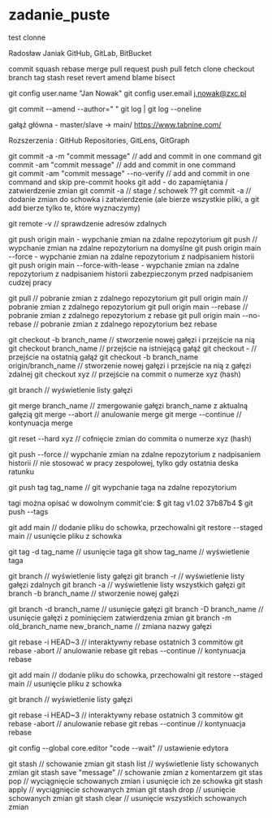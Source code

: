 # zadanie_puste
test clonne



Radosław Janiak
GitHub, GitLab, BitBucket

commit
squash
rebase
merge
pull request
push
pull
fetch
clone
checkout
branch
tag
stash
reset
revert
amend
blame
bisect

git config user.name "Jan Nowak"
git config user.email j.nowak@zxc.pl

git commit --amend --author=" "
git log  | git log --oneline

gałąź główna - master/slave -> main/
https://www.tabnine.com/

Rozszerzenia : GitHub Repositories, GitLens, GitGraph

git commit -a -m "commit message" // add and commit in one command
git commit -am "commit message" // add and commit in one command  
git commit -am "commit message" --no-verify // add and commit in one command and skip pre-commit hooks
git add - do zapamiętania / zatwierdzenie zmian
git commit -a // stage / schowek ??
git commit -a // dodanie zmian do schowka i zatwierdzenie (ale bierze wszystkie pliki, a git add bierze tylko te, które wyznaczymy)

git remote -v // sprawdzenie adresów zdalnych

git push origin main - wypchanie zmian na zdalne repozytorium
git push // wypchanie zmian na zdalne repozytorium na domyślne 
git push origin main --force - wypchanie zmian na zdalne repozytorium z nadpisaniem historii
git push origin main --force-with-lease - wypchanie zmian na zdalne repozytorium z nadpisaniem historii zabezpieczonym przed nadpisaniem cudzej pracy

git pull // pobranie zmian z zdalnego repozytorium
git pull origin main // pobranie zmian z zdalnego repozytorium
git pull origin main --rebase // pobranie zmian z zdalnego repozytorium z rebase
git pull origin main --no-rebase // pobranie zmian z zdalnego repozytorium bez rebase


git checkout -b branch_name // stworzenie nowej gałęzi i przejście na nią
git checkout branch_name // przejście na istniejącą gałąź
git checkout - // przejście na ostatnią gałąź
git checkout -b branch_name origin/branch_name // stworzenie nowej gałęzi i przejście na nią z gałęzi zdalnej
git checkout xyz // przejście na commit o numerze xyz (hash)

git branch // wyświetlenie listy gałęzi

git merge branch_name // zmergowanie gałęzi branch_name z aktualną gałęzią
git merge --abort // anulowanie merge
git merge --continue // kontynuacja merge

git reset --hard xyz // cofnięcie zmian do commita o numerze xyz (hash)

git push --force // wypchanie zmian na zdalne repozytorium z nadpisaniem historii // nie stosować w pracy zespołowej, tylko gdy ostatnia deska ratunku

git push tag tag_name // git wypchanie taga na zdalne repozytorium

tagi można opisać w dowolnym commit'cie:
    $ git tag v1.02 37b87b4
    $ git push --tags

git add main // dodanie pliku do schowka, przechowalni
git restore --staged main // usunięcie pliku z schowka

git tag -d tag_name // usunięcie taga
git show tag_name // wyświetlenie taga


git branch // wyświetlenie listy gałęzi
git branch -r // wyświetlenie listy gałęzi zdalnych
git branch -a // wyświetlenie listy wszystkich gałęzi
git branch -b branch_name // stworzenie nowej gałęzi

git branch -d branch_name // usunięcie gałęzi
git branch -D branch_name // usunięcie gałęzi z pominięciem zatwierdzenia zmian
git branch -m old_branch_name new_branch_name // zmiana nazwy gałęzi

git rebase -i HEAD~3 // interaktywny rebase ostatnich 3 commitów
git rebase -abort // anulowanie rebase
git rebas --continue // kontynuacja rebase

git add main // dodanie pliku do schowka, przechowalni
git restore --staged main // usunięcie pliku z schowka

git branch // wyświetlenie listy gałęzi

git rebase -i HEAD~3 // interaktywny rebase ostatnich 3 commitów
git rebase -abort // anulowanie rebase
git rebas --continue // kontynuacja rebase

git config --global core.editor "code --wait" // ustawienie edytora

git stash // schowanie zmian
git stash list // wyświetlenie listy schowanych zmian
git stash save "message" // schowanie zmian z komentarzem
git stas pop // wyciągnięcie schowanych zmian i usunięcie ich ze schowka
git stash apply // wyciągnięcie schowanych zmian
git stash drop // usunięcie schowanych zmian
git stash clear // usunięcie wszystkich schowanych zmian
